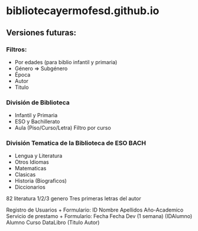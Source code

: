 # bibliotecayermofesd.github.io

## Versiones futuras:

### Filtros: 
- Por edades (para biblio infantil y primaria)
- Género => Subgénero
- Época
- Autor
- Titulo

### División de Biblioteca

- Infantil y Primaria
- ESO y Bachillerato
- Aula (Piso/Curso/Letra) Filtro por curso

### División Tematica de la Biblioteca de ESO BACH

- Lengua y Literatura
- Otros Idiomas
- Matematicas
- Clasicas
- Historia (Biograficos)
- Diccionarios

82 literatura
1/2/3 genero
Tres primeras letras del autor

Registro de Usuarios + Formulario: ID Nombre Apellidos Año-Academico
Servicio de prestamo + Formulario: Fecha Fecha Dev (1 semana) (IDAlumno) Alumno Curso DataLibro (Titulo Autor)